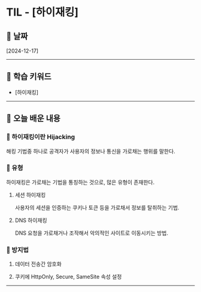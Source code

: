 # TIL - [하이재킹]

## 📅 날짜
[2024-12-17]

---

## 📌 학습 키워드
- [하이재킹]

---

## 📖 오늘 배운 내용

### 🔹 하이재킹이란 Hijacking

해킹 기법중 하나로 공격자가 사용자의 정보나 통신을 가로채는 행위를 말한다.

### 🔹 유형

하이재킹은 가로채는 기법을 통칭하는 것으로, 많은 유형이 존재한다.

1. 세션 하이재킹

    사용자의 세션을 인증하는 쿠키나 토큰 등을 가로채서 정보를 탈취하는 기법. 

1. DNS 하이재킹

    DNS 요청을 가로채거나 조작해서 악의적인 사이트로 이동시키는 방법.

### 🔹 방지법

1. 데이터 전송간 암호화

1. 쿠키에 HttpOnly, Secure, SameSite 속성 설정

---
